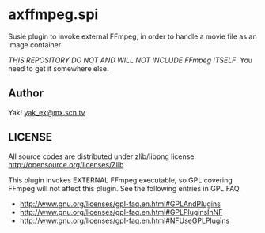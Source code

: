 axffmpeg.spi
============

Susie plugin to invoke external FFmpeg, in order to handle a movie file as an image container.

*THIS REPOSITORY DO NOT AND WILL NOT INCLUDE FFmpeg ITSELF*. You need to get it somewhere else.

Author
------

Yak! yak_ex@mx.scn.tv

LICENSE
-------

All source codes are distributed under zlib/libpng license.
http://opensource.org/licenses/Zlib

This plugin invokes EXTERNAL FFmpeg executable, so GPL covering FFmpeg will not affect this plugin.
See the following entries in GPL FAQ.

- http://www.gnu.org/licenses/gpl-faq.en.html#GPLAndPlugins
- http://www.gnu.org/licenses/gpl-faq.en.html#GPLPluginsInNF
- http://www.gnu.org/licenses/gpl-faq.en.html#NFUseGPLPlugins

